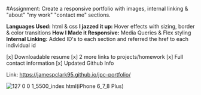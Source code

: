 #Assignment: Create a responsive portfolio with images, internal linking & "about" "my work" "contact me" sections.

**Languages Used:** html & css
**I jazzed it up:** Hover effects with sizing, border & color transitions
**How I Made it Responsive:** Media Queries & Flex styling
**Internal Linking:** Added ID's to each section and referred the href to each individual id



[x] Downloadable resume
[x] 2 more links to projects/homework
[x] Full contact information
[x] Updated Github Info


Link: https://jamespclark95.github.io/jpc-portfolio/

![127 0 0 1_5500_index html(iPhone 6_7_8 Plus)](https://user-images.githubusercontent.com/79162497/116828965-fda37680-ab6f-11eb-80a2-3acd63c63701.png)


